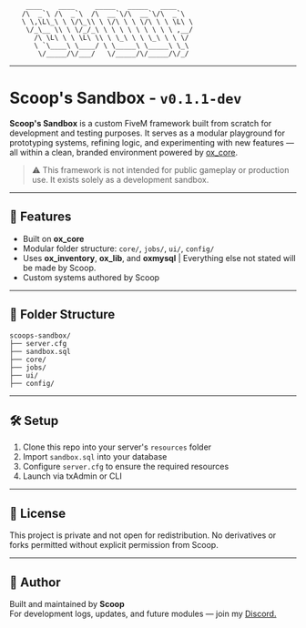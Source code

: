 ```
    ____    ____     _____   _____   ____    
   /\  _`\ /\  _`\  /\  __`\/\  __`\/\  _`\  
   \ \,\L\_\ \ \/\_\\ \ \/\ \ \ \/\ \ \ \L\ \
    \/_\__ \\ \ \/_/_\ \ \ \ \ \ \ \ \ \ ,__/
      /\ \L\ \ \ \L\ \\ \ \_\ \ \ \_\ \ \ \/ 
      \ `\____\ \____/ \ \_____\ \_____\ \_\ 
       \/_____/\/___/   \/_____/\/_____/\/_/ 
```

---

# Scoop's Sandbox - `v0.1.1-dev`

**Scoop's Sandbox** is a custom FiveM framework built from scratch for development and testing purposes. It serves as a modular playground for prototyping systems, refining logic, and experimenting with new features — all within a clean, branded environment powered by [ox_core](https://github.com/overextended/ox_core).

> ⚠️ This framework is not intended for public gameplay or production use. It exists solely as a development sandbox.

---

## 🧱 Features

- Built on **ox_core**
- Modular folder structure: `core/`, `jobs/`, `ui/`, `config/`
- Uses **ox_inventory**, **ox_lib**, and **oxmysql** | Everything else not stated will be made by Scoop.
- Custom systems authored by Scoop

---

## 📁 Folder Structure

```
scoops-sandbox/
├── server.cfg
├── sandbox.sql
├── core/
├── jobs/
├── ui/
├── config/
```

---

## 🛠️ Setup

1. Clone this repo into your server's `resources` folder
2. Import `sandbox.sql` into your database
3. Configure `server.cfg` to ensure the required resources
4. Launch via txAdmin or CLI

---

## 📌 License

This project is private and not open for redistribution. No derivatives or forks permitted without explicit permission from Scoop.

---

## 🧠 Author

Built and maintained by **Scoop**  
For development logs, updates, and future modules — join my [Discord.](https://discord.gg/4SEBG6ykHa)

